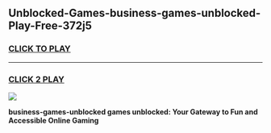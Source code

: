 
## Unblocked-Games-business-games-unblocked-Play-Free-372j5
<h3>
<a href="https://premium76.site?title=business-games-unblocked&ref=20A">CLICK TO PLAY</a></h3>
<hr>

<h3>
<a href="https://premium76.site?title=business-games-unblocked&ref=20A">CLICK 2 PLAY</a>
  
</h3>

<a href="https://premium76.site?title=business-games-unblocked&ref=20A"><img src="https://clearcache.store/games.png"></a>


**business-games-unblocked games unblocked: Your Gateway to Fun and Accessible Online Gaming**
